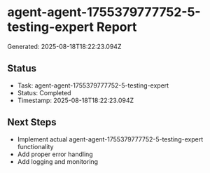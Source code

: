 # agent-agent-1755379777752-5-testing-expert Report

Generated: 2025-08-18T18:22:23.094Z

## Status
- Task: agent-agent-1755379777752-5-testing-expert
- Status: Completed
- Timestamp: 2025-08-18T18:22:23.094Z

## Next Steps
- Implement actual agent-agent-1755379777752-5-testing-expert functionality
- Add proper error handling
- Add logging and monitoring
